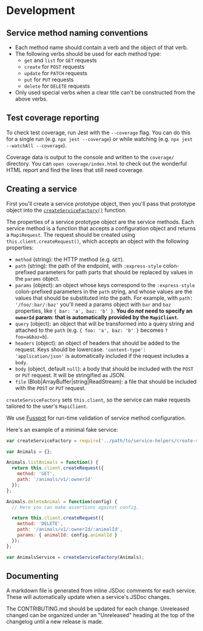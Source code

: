 # Development

## Service method naming conventions

- Each method name should contain a verb and the object of that verb.
- The following verbs should be used for each method type:
  - `get` and `list` for `GET` requests
  - `create` for `POST` requests
  - `update` for `PATCH` requests
  - `put` for `PUT` requests
  - `delete` for `DELETE` requests
- Only used special verbs when a clear title can't be constructed from the above verbs.

## Test coverage reporting

To check test coverage, run Jest with the `--coverage` flag. You can do this for a single run (e.g. `npx jest --coverage`) or while watching (e.g. `npx jest --watchAll --coverage`).

Coverage data is output to the console and written to the `coverage/` directory. You can `open coverage/index.html` to check out the wonderful HTML report and find the lines that still need coverage.

## Creating a service

First you'll create a service prototype object, then you'll pass that prototype object into the [`createServiceFactory()`](../services/service-helpers/create-service-factory.js) function.

The properties of a service prototype object are the service methods. Each service method is a function that accepts a configuration object and returns a `MapiRequest`. The request should be created using `this.client.createRequest()`, which accepts an object with the following properties:

- `method` (string): the HTTP method (e.g. `GET`).
- `path` (string): the path of the endpoint, with `:express-style` colon-prefixed parameters for path parts that should be replaced by values in the `params` object.
- `params` (object): an object whose keys correspond to the `:express-style` colon-prefixed parameters in the `path` string, and whose values are the values that should be substituted into the path. For example, with `path: '/foo/:bar/:baz'` you'll need a params object with `bar` and `baz` properties, like `{ bar: 'a', baz: 'b' }`. **You do *not* need to specify an `ownerId` param: that is automatically provided by the `MapiClient`.**
- `query` (object): an object that will be transformed into a query string and attached to the `path` (e.g. `{ foo: 'a', baz: 'b' }` becomes `?foo=a&baz=b`).
- `headers` (object): an object of headers that should be added to the request. Keys should be lowercase. `'content-type': 'application/json'` is automatically included if the request includes a `body`.
- `body` (object, default `null`): a body that should be included with the `POST` or `PUT` request. It will be stringified as JSON.
- `file` (Blob|ArrayBuffer|string|ReadStream): a file that should be included with the `POST` or `PUT` request.

`createServiceFactory` sets `this.client`, so the service can make requests tailored to the user's `MapiClient`.

We use [Fusspot](https://github.com/mapbox/fusspot) for run-time validation of service method configuration.

Here's an example of a minimal fake service:

```js
var createServiceFactory = require('../path/to/service-helpers/create-service-factory');

var Animals = {};

Animals.listAnimals = function() {
  return this.client.createRequest({
    method: 'GET',
    path: '/animals/v1/:ownerId'
  });
};

Animals.deleteAnimal = function(config) {
  // Here you can make assertions against config.

  return this.client.createRequest({
    method: 'DELETE',
    path: '/animals/v1/:ownerId/:animalId',
    params: { animalId: config.animalId }
  });
};

var AnimalsService = createServiceFactory(Animals);
```

## Documenting

A markdown file is generated from inline JSDoc comments for each service. These will automatically update when a service's JSDoc changes.

The CONTRIBUTING.md should be updated for each change. Unreleased changed can be organized under an "Unreleased" heading at the top of the changelog until a new release is made.
